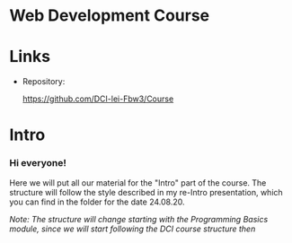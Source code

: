 # Web Development Course

# Links

-   Repository:

    https://github.com/DCI-lei-Fbw3/Course

# Intro

### Hi everyone!

Here we will put all our material for the "Intro" part of the course.
The structure will follow the style described in my re-Intro presentation, which you can find in the folder for the date 24.08.20.

_Note: The structure will change starting with the Programming Basics module, since we will start following the DCI course structure then_
